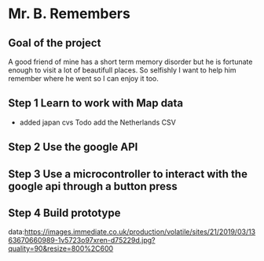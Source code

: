 # Mr. B. Remembers 
## Goal of the project 
A good friend of mine has a short term memory disorder but he is fortunate enough to visit a lot of beautifull places. 
So selfishly I want to help him remember where he went so I can enjoy it too. 

## Step 1 Learn to work with Map data 
- added japan cvs
Todo add the Netherlands CSV 

## Step 2 Use the google API  
## Step 3 Use a microcontroller to interact with the google api through a button press
## Step 4 Build prototype


data:https://images.immediate.co.uk/production/volatile/sites/21/2019/03/1363670660989-1v5723o97xren-d75229d.jpg?quality=90&resize=800%2C600

